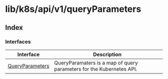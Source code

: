 # lib/k8s/api/v1/queryParameters

## Index

### Interfaces

| Interface | Description |
| ------ | ------ |
| [QueryParameters](interfaces/QueryParameters.md) | QueryParamaters is a map of query parameters for the Kubernetes API. |
